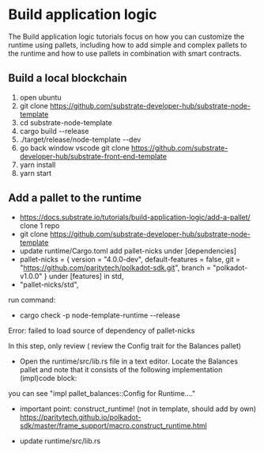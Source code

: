 # Build application logic

The Build application logic tutorials focus on how you can customize the runtime using pallets, including how to add simple and complex pallets to the runtime and how to use pallets in combination with smart contracts.

## Build a local blockchain
1. open ubuntu
2. git clone https://github.com/substrate-developer-hub/substrate-node-template
3. cd substrate-node-template
4. cargo build --release
5. ./target/release/node-template --dev
6. go back window vscode
git clone https://github.com/substrate-developer-hub/substrate-front-end-template
7. yarn install
8. yarn start

## Add a pallet to the runtime
* https://docs.substrate.io/tutorials/build-application-logic/add-a-pallet/
clone 1 repo
* git clone https://github.com/substrate-developer-hub/substrate-node-template
* update runtime/Cargo.toml
add pallet-nicks under [dependencies]
* pallet-nicks = { version = "4.0.0-dev", default-features = false, git = "https://github.com/paritytech/polkadot-sdk.git", branch = "polkadot-v1.0.0" }
under [features]
in std, 
* "pallet-nicks/std",

run command:
* cargo check -p node-template-runtime --release

Error:
failed to load source of dependency of pallet-nicks

In this step, only review ( review the Config trait for the Balances pallet)
* Open the runtime/src/lib.rs file in a text editor.
Locate the Balances pallet and note that it consists of the following implementation (impl)code block:

you can see
"impl pallet_balances::Config for Runtime...."

* important point:
construct_runtime! (not in template, should add by own)
https://paritytech.github.io/polkadot-sdk/master/frame_support/macro.construct_runtime.html

* update runtime/src/lib.rs

